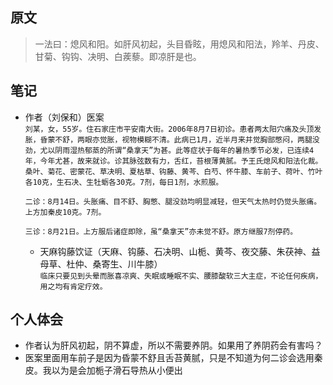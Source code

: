 ## 原文
> 一法曰：熄风和阳。如肝风初起，头目昏眩，用熄风和阳法，羚羊、丹皮、甘菊、钩钩、决明、白蒺藜。即凉肝是也。

## 笔记
 - 作者（刘保和）医案   
    ```刘某，女，55岁。住石家庄市平安南大街。2006年8月7日初诊。患者两太阳穴痛及头顶发胀，昏蒙不舒，两眼亦觉胀，视物模糊不清。此病已1月，近半月来并觉胸部憋闷，两腿没劲，尤以阴雨湿热郁蒸的所谓“桑拿天”为甚。此等症状于每年的暑热季节必发，已连续4年，今年尤甚，故来就诊。诊其脉弦数有力，舌红，苔根薄黄腻。予王氏熄风和阳法化裁。```  
    ```桑叶、菊花、密蒙花、草决明、夏枯草、钩藤、黄芩、白芍、怀牛膝、车前子、荷叶、竹叶各10克，生石决、生牡蛎各30克。7剂，每日1剂，水煎服。```  
    
    ```二诊：8月14日。头胀痛、目不舒、胸憋、腿没劲均明显减轻，但天气太热时仍觉头胀痛。```  
    ```上方加秦皮10克。7剂。```  
    
    ```三诊：8月21日。上方服后诸症即除，虽“桑拿天”亦未觉不舒。原方继服7剂停药。```
    
    - 天麻钩藤饮证（天麻、钩藤、石决明、山栀、黄芩、夜交藤、朱茯神、益母草、杜仲、桑寄生、川牛膝）  
        ```临床只要见到头晕而胀喜凉爽、失眠或睡眠不实、腰膝酸软三大主症，不论任何疾病，用之均有肯定疗效。```  
        

## 个人体会
- 作者认为肝风初起，阴不算虚，所以不需要养阴。如果用了养阴药会有害吗？
- 医案里面用车前子是因为昏蒙不舒且舌苔黄腻，只是不知道为何二诊会选用秦皮。我以为是会加栀子滑石导热从小便出